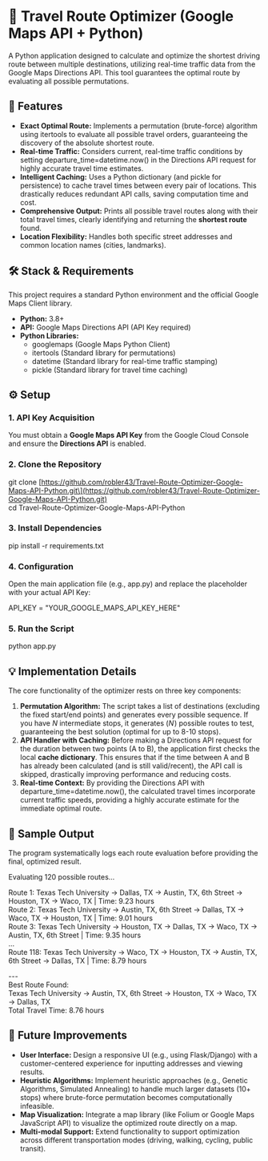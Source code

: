 # **🚗 Travel Route Optimizer (Google Maps API \+ Python)**

A Python application designed to calculate and optimize the shortest driving route between multiple destinations, utilizing real-time traffic data from the Google Maps Directions API. This tool guarantees the optimal route by evaluating all possible permutations.

## **📌 Features**

* **Exact Optimal Route:** Implements a permutation (brute-force) algorithm using itertools to evaluate all possible travel orders, guaranteeing the discovery of the absolute shortest route.  
* **Real-time Traffic:** Considers current, real-time traffic conditions by setting departure\_time=datetime.now() in the Directions API request for highly accurate travel time estimates.  
* **Intelligent Caching:** Uses a Python dictionary (and pickle for persistence) to cache travel times between every pair of locations. This drastically reduces redundant API calls, saving computation time and cost.  
* **Comprehensive Output:** Prints all possible travel routes along with their total travel times, clearly identifying and returning the **shortest route** found.  
* **Location Flexibility:** Handles both specific street addresses and common location names (cities, landmarks).

## **🛠️ Stack & Requirements**

This project requires a standard Python environment and the official Google Maps Client library.

* **Python:** 3.8+  
* **API:** Google Maps Directions API (API Key required)  
* **Python Libraries:**  
  * googlemaps (Google Maps Python Client)  
  * itertools (Standard library for permutations)  
  * datetime (Standard library for real-time traffic stamping)  
  * pickle (Standard library for travel time caching)

## **⚙️ Setup**

### **1\. API Key Acquisition**

You must obtain a **Google Maps API Key** from the Google Cloud Console and ensure the **Directions API** is enabled.

### **2\. Clone the Repository**

git clone \[https://github.com/robler43/Travel-Route-Optimizer-Google-Maps-API-Python.git\](https://github.com/robler43/Travel-Route-Optimizer-Google-Maps-API-Python.git)  
cd Travel-Route-Optimizer-Google-Maps-API-Python

### **3\. Install Dependencies**

pip install \-r requirements.txt

### **4\. Configuration**

Open the main application file (e.g., app.py) and replace the placeholder with your actual API Key:

API\_KEY \= "YOUR\_GOOGLE\_MAPS\_API\_KEY\_HERE"

### **5\. Run the Script**

python app.py

## **💡 Implementation Details**

The core functionality of the optimizer rests on three key components:

1. **Permutation Algorithm:** The script takes a list of destinations (excluding the fixed start/end points) and generates every possible sequence. If you have $N$ intermediate stops, it generates $(N\!)$ possible routes to test, guaranteeing the best solution (optimal for up to 8-10 stops).  
2. **API Handler with Caching:** Before making a Directions API request for the duration between two points (A to B), the application first checks the local **cache dictionary**. This ensures that if the time between A and B has already been calculated (and is still valid/recent), the API call is skipped, drastically improving performance and reducing costs.  
3. **Real-time Context:** By providing the Directions API with departure\_time=datetime.now(), the calculated travel times incorporate current traffic speeds, providing a highly accurate estimate for the immediate optimal route.

## **📂 Sample Output**

The program systematically logs each route evaluation before providing the final, optimized result.

Evaluating 120 possible routes...

Route 1: Texas Tech University \-\> Dallas, TX \-\> Austin, TX, 6th Street \-\> Houston, TX \-\> Waco, TX | Time: 9.23 hours  
Route 2: Texas Tech University \-\> Austin, TX, 6th Street \-\> Dallas, TX \-\> Waco, TX \-\> Houston, TX | Time: 9.01 hours  
Route 3: Texas Tech University \-\> Houston, TX \-\> Dallas, TX \-\> Waco, TX \-\> Austin, TX, 6th Street | Time: 9.35 hours  
...  
Route 118: Texas Tech University \-\> Waco, TX \-\> Houston, TX \-\> Austin, TX, 6th Street \-\> Dallas, TX | Time: 8.79 hours

\---  
Best Route Found:  
Texas Tech University \-\> Austin, TX, 6th Street \-\> Houston, TX \-\> Waco, TX \-\> Dallas, TX  
Total Travel Time: 8.76 hours

## **🚀 Future Improvements**

* **User Interface:** Design a responsive UI (e.g., using Flask/Django) with a customer-centered experience for inputting addresses and viewing results.  
* **Heuristic Algorithms:** Implement heuristic approaches (e.g., Genetic Algorithms, Simulated Annealing) to handle much larger datasets (10+ stops) where brute-force permutation becomes computationally infeasible.  
* **Map Visualization:** Integrate a map library (like Folium or Google Maps JavaScript API) to visualize the optimized route directly on a map.  
* **Multi-modal Support:** Extend functionality to support optimization across different transportation modes (driving, walking, cycling, public transit).
